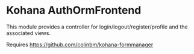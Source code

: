 Kohana AuthOrmFrontend
======================

This module provides a controller for login/logout/register/profile and the associated views.

Requires https://github.com/colinbm/kohana-formmanager